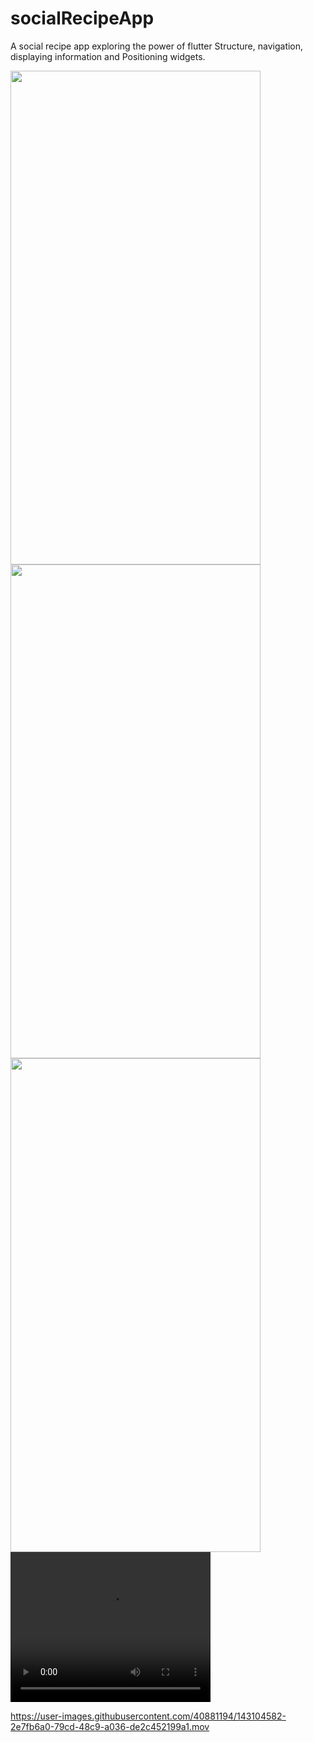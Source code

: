 # socialRecipeApp
A social recipe app exploring the power of flutter Structure, navigation, displaying information and  Positioning widgets.

<img src="https://user-images.githubusercontent.com/40881194/143106143-d0e4f58d-6a4b-47d5-9eb7-e182478db601.png" width="400" height="790">
<img src="https://user-images.githubusercontent.com/40881194/143106221-314e1748-0bca-40d6-8f78-4e1ee32d3df4.png" width="400" height="790">
<img src="https://user-images.githubusercontent.com/40881194/143106441-2d8a9fa5-bb61-47b3-afb0-557ee1952237.png" width="400" height="790">

<video width="320" height="240" controls>
  <source src="https://user-images.githubusercontent.com/40881194/143133281-002d5ba6-abd0-43a0-9369-69abe5848ce4.mov
" type="video/mp4">
 
</video>






https://user-images.githubusercontent.com/40881194/143104582-2e7fb6a0-79cd-48c9-a036-de2c452199a1.mov

